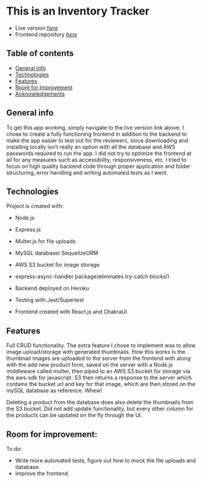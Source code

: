 # This is an Inventory Tracker
* Live version [_here_](https://inventory-crud.netlify.app/)
* Frontend repository [_here_](https://github.com/coscoaj1/inventory_frontend)

## Table of contents
* [General info](#general-info)
* [Technologies](#technologies)
* [Features](#features)
* [Room for Improvement](#room-for-improvement)
* [Acknowledgements](#acknowledgements)


## General info

To get this app working, simply navigate to the live version link above.  I chose to create a fully functioning frontend in addition 
to the backend to make the app easier to test out for the reviewers, since downloading and installing locally isn't really an option with all the 
database and AWS passwords required to run the app. I did not try to optimize the frontend at all for any measures
such as accessibility, responsiveness, etc.  I tried to focus on high quality backend code through proper application and folder structuring,
error handling and writing automated tests as I went.

## Technologies

Project is created with:

* Node.js
* Express.js
* Multer.js for file uploads
* MySQL database/ SequelizeORM
* AWS S3 bucket for image storage
* express-async-handler package(eliminates try-catch blocks!)
* Backend deployed on Heroku
* Testing with Jest/Supertest

* Frontend created with React.js and ChakraUI

## Features

Full CRUD functionality.  The extra feature I chose to implement was to allow image upload/storage with generated thumbnails. 
How this works is the thumbnail images are uploaded to the server from the frontend with along with the add new product form,
saved on the server with a Node.js middleware called multer, then piped to an AWS S3 bucket for storage 
via the aws-sdk for javascript.  S3 then returns a response to the server which contains the bucket url and key for that image, 
which are then stored on the mySQL database as reference.  Whew!

Deleting a product from the database does also delete the thumbnails from the S3 bucket.  Did not add update functionality, but every other column for the products can be updated on the fly through the UI.

## Room for improvement:
To do: 
- Write more automated tests, figure out how to mock the file uploads and database.
- Improve the frontend.


